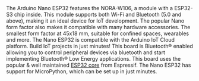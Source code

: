<FeatureDescription>
The Arduino Nano ESP32 features the NORA-W106, a module with a ESP32-S3 chip inside. This module supports both Wi-Fi and Bluetooth (5.0 and above), making it an ideal device for IoT development. The popular Nano form factor also makes it compatible with many hardware accessories.
</FeatureDescription>

<FeatureList>

<Feature title="Nano Form Factor" image="nano-form-factor">
The smallest form factor at 45x18 mm, suitable for confined spaces, wearables and more. 
<FeatureLink variant="primary" title="Read More" url="https://docs.arduino.cc/learn/hardware/nano-pcb-guide"/>
</Feature>

<Feature title="Arduino IoT Cloud" image="wifi">
The Nano ESP32 is compatible with the Arduino IoT Cloud platform. Build IoT projects in just minutes!
<FeatureLink title="Go to Platform" url="https://create.arduino.cc/iot/"/>
</Feature>

<Feature title="Bluetooth®" image="bluetooth">
This board is Bluetooth® enabled allowing you to control peripheral devices via bluetooth and start implementing  Bluetooth® Low Energy applications.
<FeatureLink variant="secondary" title="BLE Library" url="https://www.arduino.cc/reference/en/libraries/arduinoble/"/>
</Feature>

<Feature title="ESP32 Platform" image="mcu">
This board uses the popular & well maintained <a href="https://github.com/espressif/arduino-esp32">ESP32 core</a> from Espressif.
<FeatureLink variant="secondary" title="ESP32 DOCS" url="https://docs.espressif.com/projects/arduino-esp32/en/latest/"/>
</Feature>

<Feature title="MicroPython" image="python">
The Nano ESP32 has support for MicroPython, which can be set up in just minutes.
<FeatureLink title="Install MicroPython" url="/"/>
</Feature>

</FeatureList>